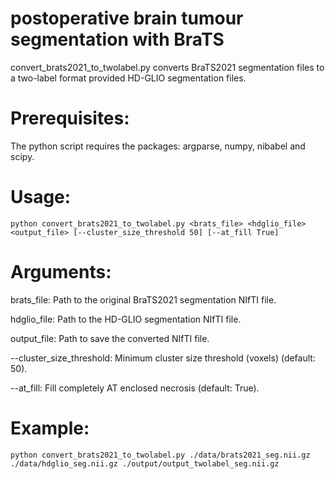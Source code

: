 # postoperative brain tumour segmentation with BraTS

convert_brats2021_to_twolabel.py converts BraTS2021 segmentation files to a two-label format provided HD-GLIO segmentation files.

# Prerequisites:

The python script requires the packages:
argparse, numpy, nibabel and scipy.
    
# Usage:
    python convert_brats2021_to_twolabel.py <brats_file> <hdglio_file> <output_file> [--cluster_size_threshold 50] [--at_fill True]

# Arguments:
brats_file: Path to the original BraTS2021 segmentation NIfTI file.

hdglio_file: Path to the HD-GLIO segmentation NIfTI file.

output_file: Path to save the converted NIfTI file.

--cluster_size_threshold: Minimum cluster size threshold (voxels) (default: 50).

--at_fill: Fill completely AT enclosed necrosis (default: True).


# Example:
    python convert_brats2021_to_twolabel.py ./data/brats2021_seg.nii.gz ./data/hdglio_seg.nii.gz ./output/output_twolabel_seg.nii.gz
